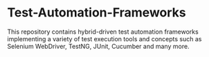 # Test-Automation-Frameworks
This repository contains hybrid-driven test automation frameworks implementing  a variety of test execution tools and concepts such as Selenium WebDriver, TestNG, JUnit, Cucumber and many more. 
